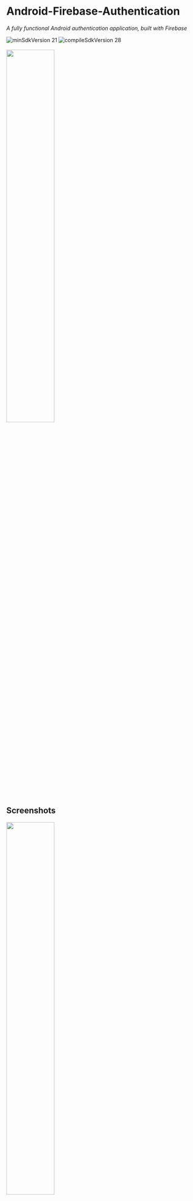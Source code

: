# Android-Firebase-Authentication

_A fully functional Android authentication application, built with Firebase_

<img src="https://img.shields.io/badge/minSdkVersion-21-red.svg?style=true" alt="minSdkVersion 21" data-canonical-src="https://img.shields.io/badge/minSdkVersion-24-red.svg?style=true" style="max-width:100%;">
<img src=https://img.shields.io/badge/compileSdkVersion-28-brightgreen.svg alt="compileSdkVersion 28" data-canonical-src="https://img.shields.io/badge/compileSdkVersion-27-yellow.svg?style=true" style="max-width:100%;">

<br>
<br>


<img src="https://firebase.google.com/downloads/brand-guidelines/PNG/logo-built_black.png" width="50%">

<br>

## Screenshots

<img src="https://user-images.githubusercontent.com/39665412/50907786-28c7a080-1463-11e9-9cf9-6234c8954407.png" width="50%">
<img src="https://user-images.githubusercontent.com/39665412/50907787-28c7a080-1463-11e9-8398-97380e3216d7.png" width="50%">
<img src="https://user-images.githubusercontent.com/39665412/50907783-282f0a00-1463-11e9-9c40-972aa30264cb.png" width="50%">


## Features

* User Registration
    * Validates email address entry pattern using `android.util`
    * Validate password entry meets decleared requirements using `java.util.regex`
    * Send email verification
    
* Email Sign In
    * Checks if email address has been verified
    * Firebase authentication state persistance

* Google Sign In
    * Add and remove Google account linked to app
    * Firebase authentication state persistance

* Password reset through email

* Log Out

##Credits
 * Firebase assets download [here](https://firebase.google.com/brand-guidelines/)
 * [GrenderG/Toasty](https://github.com/GrenderG/Toasty) - The usual Toast, but with steroidss

## License

```tex
MIT License

Copyright (c) 2018 Nicholas Gan

Permission is hereby granted, free of charge, to any person obtaining a copy
of this software and associated documentation files (the "Software"), to deal
in the Software without restriction, including without limitation the rights
to use, copy, modify, merge, publish, distribute, sublicense, and/or sell
copies of the Software, and to permit persons to whom the Software is
furnished to do so, subject to the following conditions:

The above copyright notice and this permission notice shall be included in all
copies or substantial portions of the Software.

THE SOFTWARE IS PROVIDED "AS IS", WITHOUT WARRANTY OF ANY KIND, EXPRESS OR
IMPLIED, INCLUDING BUT NOT LIMITED TO THE WARRANTIES OF MERCHANTABILITY,
FITNESS FOR A PARTICULAR PURPOSE AND NONINFRINGEMENT. IN NO EVENT SHALL THE
AUTHORS OR COPYRIGHT HOLDERS BE LIABLE FOR ANY CLAIM, DAMAGES OR OTHER
LIABILITY, WHETHER IN AN ACTION OF CONTRACT, TORT OR OTHERWISE, ARISING FROM,
OUT OF OR IN CONNECTION WITH THE SOFTWARE OR THE USE OR OTHER DEALINGS IN THE
SOFTWARE.
```